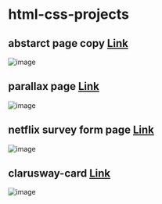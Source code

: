 # html-css-projects
## abstarct page copy [Link](https://vildancetin.github.io/html-css-projects/help-page/)
![image](https://github.com/vildancetin/html-css-projects/assets/75564722/9d415f3f-76c7-4e65-b112-eeaae39029ff)
## parallax page [Link](https://vildancetin.github.io/html-css-projects/parallax-page/)
![image](https://github.com/vildancetin/html-css-projects/assets/75564722/001ea4bc-56b4-441e-be5c-61f0123be50e)
## netflix survey form page [Link](https://vildancetin.github.io/html-css-projects/netflix-form/)
![image](https://github.com/vildancetin/html-css-projects/assets/75564722/4431cf2a-0877-4b0f-9e9a-be395e1950ca)
## clarusway-card [Link](https://vildancetin.github.io/html-css-projects/cl-card/)
![image](https://github.com/vildancetin/html-css-projects/assets/75564722/5cc3f39e-6412-498a-be6c-04626533d4fb)

